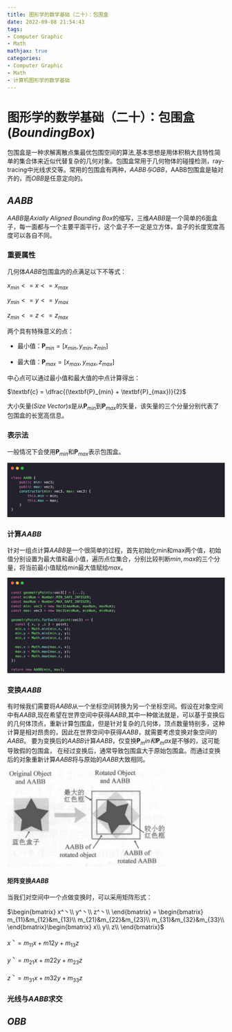 ```yaml
---
title: 图形学的数学基础（二十）：包围盒
date: 2022-09-08 21:54:43
tags:
- Computer Graphic
- Math
mathjax: true
categories:
- Computer Graphic
- Math
- 计算机图形学的数学基础
---
```


# 图形学的数学基础（二十）：包围盒($Bounding Box$)
包围盒是一种求解离散点集最优包围空间的算法,基本思想是用体积稍大且特性简单的集合体来近似代替复杂的几何对象。包围盒常用于几何物体的碰撞检测，ray-tracing中光线求交等。常用的包围盒有两种，$AABB与OBB$，AABB包围盒是轴对齐的，而$OBB$是任意定向的。

## $AABB$
$AABB$是$Axially\;Aligned\;Bounding\;Box$的缩写，三维$AABB$是一个简单的6面盒子，每一面都与一个主要平面平行，这个盒子不一定是立方体，盒子的长度宽度高度可以各自不同。

### 重要属性

几何体$AABB$包围盒内的点满足以下不等式：

$x_{min} <= x <= x_{max}$

$y_{min} <= y <= y_{max}$

$z_{min} <= z <= z_{max}$

两个具有特殊意义的点：

- 最小值：$\textbf{P}_{min} = [x_{min}, y_{min}, z_{min}]$

- 最大值：$\textbf{P}_{max} = [x_{max}, y_{max}, z_{max}]$

中心点可以通过最小值和最大值的中点计算得出：

$\textbf{c} = \dfrac{(\textbf{P}_{min} + \textbf{P}_{max})}{2}$

大小矢量($Size\;Vector$)$s$是从$\textbf{P}_{min}$到$\textbf{P}_{max}$的矢量，该矢量的三个分量分别代表了包围盒的长宽高信息。

### 表示法
一般情况下会使用$\textbf{P}_{min}$和$\textbf{P}_{max}$表示包围盒。

![AABB](图形学的数学基础（二十）：几何图元-包围盒/1.png)
### 计算$AABB$
针对一组点计算$AABB$是一个很简单的过程，首先初始化min和max两个值，初始值分别设置为最大值和最小值，遍历点位集合，分别比较判断$min,max$的三个分量，将当前最小值赋给$min$最大值赋给$max$。

![AABB](图形学的数学基础（二十）：几何图元-包围盒/2.png)

### 变换$AABB$
有时候我们需要将$AABB$从一个坐标空间转换为另一个坐标空间。假设在对象空间中有$AABB$,现在希望在世界空间中获得$AABB$,其中一种做法就是，可以基于变换后的几何体顶点，重新计算包围盒，但是针对复杂的几何体，顶点数量特别多，这种计算是相对昂贵的，因此在世界空间中获得$AABB$，就需要考虑变换对象空间的$AABB$。
要为变换后的$AABB$计算$AABB$，仅变换$\textbf{P}_min和\textbf{P}_max$是不够的，这可能导致假的包围盒，
在经过变换后，通常导致包围盒大于原始包围盒。而通过变换后的对象重新计算$AABB$将与原始的$AABB$大致相同。

![AABB](图形学的数学基础（二十）：几何图元-包围盒/3.png)

#### 矩阵变换$AABB$
当我们对空间中一个点做变换时，可以采用矩阵形式：

$\begin{bmatrix}
x^丶\\ y^丶\\ z^丶\\ 
\end{bmatrix} = \begin{bmatrix}
m_{11}&m_{12}&m_{13}\\ 
m_{21}&m_{22}&m_{23}\\ 
m_{31}&m_{32}&m_{33}\\ 
\end{bmatrix}\begin{bmatrix}
x\\ y\\ z\\ 
\end{bmatrix}$

$x^丶 = m_{11}x + m{12}y+m_{13}z$

$y^丶 = m_{21}x + m{22}y+m_{23}z$

$z^丶 = m_{31}x + m{32}y+m_{33}z$



### 光线与$AABB$求交


## $OBB$





